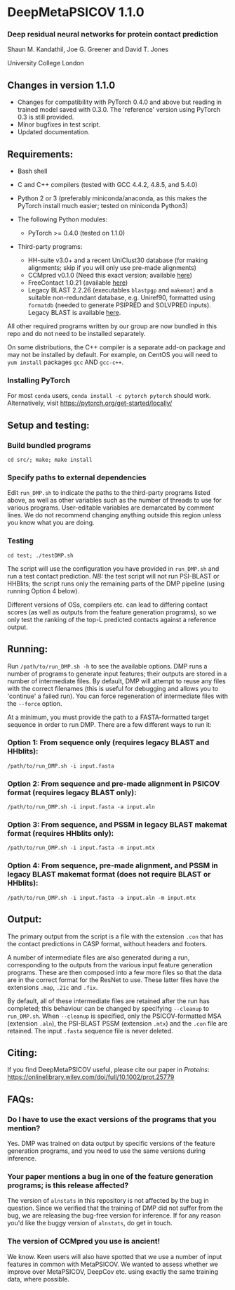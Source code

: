 # DeepMetaPSICOV 1.1.0
### Deep residual neural networks for protein contact prediction

Shaun M. Kandathil, Joe G. Greener and David T. Jones

University College London

Changes in version 1.1.0
------------------------

- Changes for compatibility with PyTorch 0.4.0 and above but reading in trained model saved with 0.3.0. The 'reference' version using PyTorch 0.3 is still provided.
- Minor bugfixes in test script.
- Updated documentation.

Requirements:
-------------
- Bash shell
- C and C++ compilers (tested with GCC 4.4.2, 4.8.5, and 5.4.0)
- Python 2 or 3 (preferably miniconda/anaconda, as this makes the PyTorch install much easier; tested on miniconda Python3)
- The following Python modules:
  - PyTorch >= 0.4.0 (tested on 1.1.0)
  
- Third-party programs:
  - HH-suite v3.0+ and a recent UniClust30 database (for making alignments; skip if you will only use pre-made alignments)
  - CCMpred v0.1.0 (Need this exact version; available [here](http://bioinfadmin.cs.ucl.ac.uk/downloads/ccmpred-0.1.0/CCMpred-0.1.0.tar.gz))
  - FreeContact 1.0.21 (available [here](https://rostlab.org/owiki/index.php/FreeContact))
  - Legacy BLAST 2.2.26 (executables `blastpgp` and `makemat`) and a suitable non-redundant database, e.g. Uniref90, formatted using `formatdb` (needed to generate PSIPRED and SOLVPRED inputs). Legacy BLAST is available [here](https://ftp.ncbi.nlm.nih.gov/blast/executables/legacy.NOTSUPPORTED/2.2.26/).

All other required programs written by our group are now bundled in this repo and do not need to be installed separately.

On some distributions, the C++ compiler is a separate add-on package and may not be installed by default. For example, on CentOS you will need to `yum install` packages `gcc` AND `gcc-c++`.

### Installing PyTorch
For most `conda` users, `conda install -c pytorch pytorch` should work. Alternatively, visit https://pytorch.org/get-started/locally/

Setup and testing:
------------------

### Build bundled programs
`cd src/; make; make install`

### Specify paths to external dependencies
Edit `run_DMP.sh` to indicate the paths to the third-party programs listed above, as well as other variables such as the number of threads to use for various programs. User-editable variables are demarcated by comment lines. We do not recommend changing anything outside this region unless you know what you are doing.

### Testing
`cd test; ./testDMP.sh`

The script will use the configuration you have provided in `run_DMP.sh` and run a test contact prediction.
*NB:* the test script will not run PSI-BLAST or HHBlits; the script runs only the remaining parts of the DMP pipeline (using running Option 4 below).

Different versions of OSs, compilers etc. can lead to differing contact scores (as well as outputs from the feature generation programs), so we only test the ranking of the top-L predicted contacts against a reference output.

Running:
--------
Run `/path/to/run_DMP.sh -h` to see the available options. DMP runs a number of programs to generate input features; their outputs are stored in a number of intermediate files. By default, DMP will attempt to reuse any files with the correct filenames (this is useful for debugging and allows you to 'continue' a failed run). You can force regeneration of intermediate files with the `--force` option.

At a minimum, you must provide the path to a FASTA-formatted target sequence in order to run DMP. There are a few different ways to run it:

### Option 1: From sequence only (requires legacy BLAST and HHblits):
`/path/to/run_DMP.sh -i input.fasta`

### Option 2: From sequence and pre-made alignment in PSICOV format (requires legacy BLAST only):
`/path/to/run_DMP.sh -i input.fasta -a input.aln`

### Option 3: From sequence, and PSSM in legacy BLAST makemat format (requires HHblits only):
`/path/to/run_DMP.sh -i input.fasta -m input.mtx`

### Option 4: From sequence, pre-made alignment, and PSSM in legacy BLAST makemat format (does not require BLAST or HHblits):
`/path/to/run_DMP.sh -i input.fasta -a input.aln -m input.mtx`

Output:
------
The primary output from the script is a file with the extension `.con` that has the contact predictions in CASP format, without headers and footers.

A number of intermediate files are also generated during a run, corresponding to the outputs from the various input feature generation programs. These are then composed into a few more files so that the data are in the correct format for the ResNet to use. These latter files have the extensions `.map`, `.21c` and `.fix`. 

By default, all of these intermediate files are retained after the run has completed; this behaviour can be changed by specifying `--cleanup` to `run_DMP.sh`. When `--cleanup` is specified, only the PSICOV-formatted MSA (extension `.aln`), the PSI-BLAST PSSM (extension `.mtx`) and the `.con` file are retained. The input `.fasta` sequence file is never deleted.


Citing:
-------
If you find DeepMetaPSICOV useful, please cite our paper in _Proteins_: https://onlinelibrary.wiley.com/doi/full/10.1002/prot.25779

FAQs:
-----
### Do I have to use the exact versions of the programs that you mention?
Yes. DMP was trained on data output by specific versions of the feature generation programs, and you need to use the same versions during inference.

### Your paper mentions a bug in one of the feature generation programs; is this release affected?
The version of `alnstats` in this repository is not affected by the bug in question. Since we verified that the training of DMP did not suffer from the bug, we are releasing the bug-free version for inference. If for any reason you'd like the buggy version of `alnstats`, do get in touch.

### The version of CCMpred you use is ancient!
We know. Keen users will also have spotted that we use a number of input features in common with MetaPSICOV. We wanted to assess whether we improve over MetaPSICOV, DeepCov etc. using exactly the same training data, where possible.
